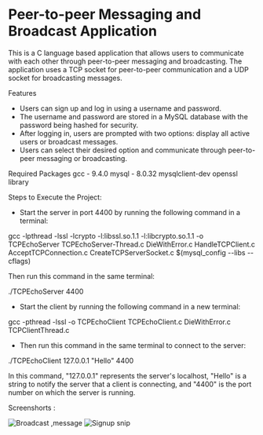 
# Peer-to-peer Messaging and Broadcast Application

This is a C language based application that allows users to communicate with each other through peer-to-peer messaging and broadcasting. The application uses a TCP socket for peer-to-peer communication and a UDP socket for broadcasting messages.

Features
- Users can sign up and log in using a username and password.
- The username and password are stored in a MySQL database with the password being hashed for security.
- After logging in, users are prompted with two options: display all active users or broadcast messages.
- Users can select their desired option and communicate through peer-to-peer messaging or broadcasting.

Required Packages
gcc - 9.4.0
mysql - 8.0.32
mysqlclient-dev
openssl library


Steps to Execute the Project:

- Start the server in port 4400 by running the following command in a terminal:

gcc -lpthread -lssl -lcrypto -l:libssl.so.1.1 -l:libcrypto.so.1.1 -o TCPEchoServer TCPEchoServer-Thread.c DieWithError.c HandleTCPClient.c AcceptTCPConnection.c CreateTCPServerSocket.c $(mysql_config --libs --cflags)

Then run this command in the same terminal:

./TCPEchoServer 4400

- Start the client by running the following command in a new terminal:

gcc -pthread -lssl -o TCPEchoClient TCPEchoClient.c DieWithError.c TCPClientThread.c

- Then run this command in the same terminal to connect to the server:

./TCPEchoClient 127.0.0.1 "Hello" 4400

In this command, "127.0.0.1" represents the server's localhost, "Hello" is a string to notify the server that a client is connecting, and "4400" is the port number on which the server is running.

Screenshorts :

![Broadcast ,message](https://user-images.githubusercontent.com/55336660/236057128-f349193a-7d9b-47ef-b0c5-c9ebb28fd77e.png)
![Signup snip](https://user-images.githubusercontent.com/55336660/236057294-e1ee8775-3285-45b5-ab26-0a8713b3c5a8.png)

